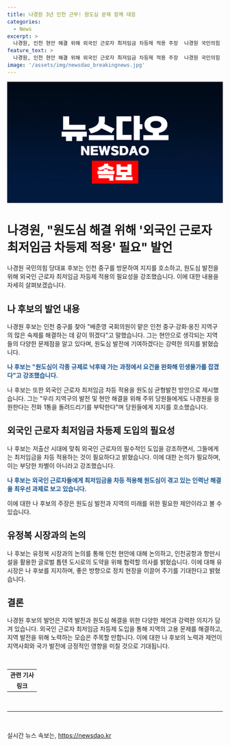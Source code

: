 ```yaml
---
title: 나경원 3년 인천 근무! 원도심 문제 함께 대응
categories:
  - News
excerpt: >
  나경원, 인천 현안 해결 위해 외국인 근로자 최저임금 차등제 적용 주장  나경원 국민의힘 당대표 후보는 인천 중구를 방문하여 지지를 호소하며, 원도심 발전을 위해 외국인 근로자 최저임금 차등 적용 주장. 지역별 현안을 고려해야 한다고 강조하며, 유정복 인천시장과 머리를 맞대고 협력을 다짐하고 있다. 이에 유 시장은 나 후보를 지지하며, 지역 발전을 기대한다고 전했다. (출처: 뉴스1)
feature_text: >
  나경원, 인천 현안 해결 위해 외국인 근로자 최저임금 차등제 적용 주장  나경원 국민의힘 당대표 후보는 인천 중구를 방문하여 지지를 호소하며, 원도심 발전을 위해 외국인 근로자 최저임금 차등 적용 주장. 지역별 현안을 고려해야 한다고 강조하며, 유정복 인천시장과 머리를 맞대고 협력을 다짐하고 있다. 이에 유 시장은 나 후보를 지지하며, 지역 발전을 기대한다고 전했다. (출처: 뉴스1)
image: '/assets/img/newsdao_breakingnews.jpg'
---
```


<p><img src="/assets/img/newsdao_breakingnews.jpg" alt="koreaapp 속보" /></p>

<h1>나경원, "원도심 해결 위해 '외국인 근로자 최저임금 차등제 적용' 필요" 발언</h1>

<p data-ke-size="size16">나경원 국민의힘 당대표 후보는 인천 중구를 방문하여 지지를 호소하고, 원도심 발전을 위해 외국인 근로자 최저임금 차등제 적용의 필요성을 강조했습니다. 이에 대한 내용을 자세히 살펴보겠습니다.</p>

<h2 data-ke-size="size26">나 후보의 발언 내용</h2>

<p>나경원 후보는 인천 중구를 찾아 "배준영 국회의원이 맡은 인천 중구·강화·옹진 지역구의 많은 숙제를 해결하는 데 같이 뛰겠다"고 말했습니다. 그는 현안으로 생각되는 지역들의 다양한 문제점을 알고 있다며, 원도심 발전에 기여하겠다는 강력한 의지를 밝혔습니다.</p>

<p><b><span style="color: #1a5490;">나 후보는 "원도심이 각종 규제로 낙후돼 가는 과정에서 요건을 완화해 민생물가를 잡겠다"고 강조했습니다.</span></b></p>

<p>나 후보는 또한 외국인 근로자 최저임금 차등 적용을 원도심 균형발전 방안으로 제시했습니다. 그는 "우리 지역구의 발전 및 현안 해결을 위해 주위 당원들에게도 나경원을 응원한다는 전화 1통을 돌려드리기를 부탁한다"며 당원들에게 지지를 호소했습니다.</p>

<h2 data-ke-size="size26">외국인 근로자 최저임금 차등제 도입의 필요성</h2>

<p>나 후보는 저출산 시대에 맞춰 외국인 근로자의 필수적인 도입을 강조하면서, 그들에게는 최저임금을 차등 적용하는 것이 필요하다고 밝혔습니다. 이에 대한 논의가 필요하며, 이는 부당한 차별이 아니라고 강조했습니다.</p>

<p><b><span style="color: #1a5490;">나 후보는 외국인 근로자들에게 최저임금을 차등 적용해 원도심이 겪고 있는 인력난 해결을 최우선 과제로 보고 있습니다.</span></b></p>

<p>이에 대한 나 후보의 주장은 원도심 발전과 지역의 미래를 위한 필요한 제안이라고 볼 수 있습니다.</p>

<h2 data-ke-size="size26">유정복 시장과의 논의</h2>

<p>나 후보는 유정복 시장과의 논의를 통해 인천 현안에 대해 논의하고, 인천공항과 항만시설을 활용한 글로벌 톱텐 도시로의 도약을 위해 협력할 의사를 밝혔습니다. 이에 대해 유 시장은 나 후보를 지지하며, 좋은 방향으로 정치 현장을 이끌어 주기를 기대한다고 밝혔습니다.</p>

<h2 data-ke-size="size26">결론</h2>

<p>나경원 후보의 발언은 지역 발전과 원도심 해결을 위한 다양한 제언과 강력한 의지가 담겨 있습니다. 외국인 근로자 최저임금 차등제 도입을 통해 지역의 고용 문제를 해결하고, 지역 발전을 위해 노력하는 모습은 주목할 만합니다. 이에 대한 나 후보의 노력과 제언이 지역사회와 국가 발전에 긍정적인 영향을 미칠 것으로 기대됩니다.</p>

<p data-ke-size="size16">&nbsp;</p>

<table>
    <tbody>
        <tr>
            <td style="text-align: center; height: 17px;"><b>관련 기사</b></td>
        </tr>
        <tr>
            <td style="text-align: center; height: 17px;"><b>링크</b></td>
        </tr>
    </tbody>
</table>

<p data-ke-size="size16">&nbsp;</p>

<hr>

<p data-ke-size="size16">&nbsp;</p>
실시간 뉴스 속보는, <a href="https://newsdao.kr" rel="dofollow">https://newsdao.kr</a>



